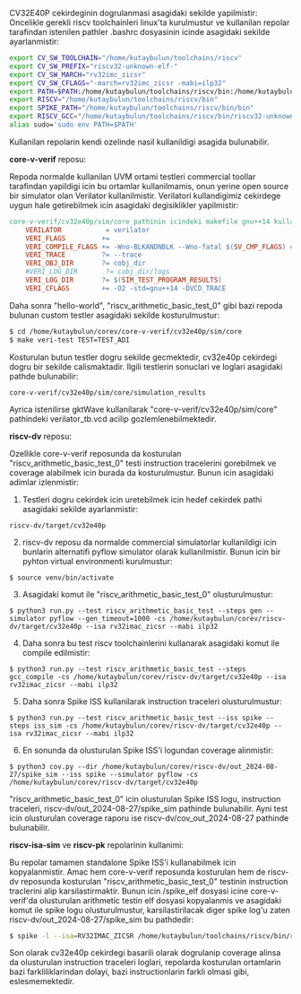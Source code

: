 CV32E40P cekirdeginin dogrulanmasi asagidaki sekilde yapilmistir:
Oncelikle gerekli riscv toolchainleri linux'ta kurulmustur ve kullanilan repolar tarafindan istenilen pathler .bashrc dosyasinin icinde asagidaki sekilde ayarlanmistir:

```bash
export CV_SW_TOOLCHAIN="/home/kutaybulun/toolchains/riscv"
export CV_SW_PREFIX="riscv32-unknown-elf-"
export CV_SW_MARCH="rv32imc_zicsr"
export CV_SW_CFLAGS="-march=rv32imc_zicsr -mabi=ilp32"
export PATH=$PATH:/home/kutaybulun/toolchains/riscv/bin:/home/kutaybulun/toolchains/riscv/bin/riscv32-unknown-elf/bin:/home/kutaybulun/toolchains/riscv/bin/bin:$HOME/.local/bin
export RISCV="/home/kutaybulun/toolchains/riscv/bin"
export SPIKE_PATH="/home/kutaybulun/toolchains/riscv/bin/bin"
export RISCV_GCC="/home/kutaybulun/toolchains/riscv/bin/riscv32-unknown-elf-gcc"
alias sudo='sudo env PATH=$PATH'
```

Kullanilan repolarin kendi ozelinde nasil kullanildigi asagida bulunabilir.

**core-v-verif** reposu:

Repoda normalde kullanilan UVM ortami testleri commercial toollar tarafindan yapildigi icin bu ortamlar kullanilmamis, onun yerine open source bir simulator olan Verilator kullanilmistir. Verilatori kullandigimiz cekirdege uygun hale getirebilmek icin asagidaki degisiklikler yapilmistir:

```makefile
core-v-verif/cv32e40p/sim/core pathinin icindeki makefile gnu++14 kullanmak icin ve test sonucu waveformlarini dumplamak icin asagidaki ilgili yer bu haline modifiye edilmistir:
    VERILATOR           = verilator
    VERI_FLAGS         += 
    VERI_COMPILE_FLAGS += -Wno-BLKANDNBLK --Wno-fatal $(SV_CMP_FLAGS) # hope this doesn't hurt us in the long run
    VERI_TRACE         ?= --trace
    VERI_OBJ_DIR       ?= cobj_dir
    #VERI_LOG_DIR       ?= cobj_dir/logs
    VERI_LOG_DIR       ?= $(SIM_TEST_PROGRAM_RESULTS)
    VERI_CFLAGS        += -O2 -std=gnu++14 -DVCD_TRACE
```

Daha sonra "hello-world", "riscv_arithmetic_basic_test_0" gibi bazi repoda bulunan custom testler asagidaki sekilde kosturulmustur:
```bash
$ cd /home/kutaybulun/corev/core-v-verif/cv32e40p/sim/core
$ make veri-test TEST=TEST_ADI
```

Kosturulan butun testler dogru sekilde gecmektedir, cv32e40p cekirdegi dogru bir sekilde calismaktadir. Ilgili testlerin sonuclari ve loglari asagidaki pathde bulunabilir:
```
core-v-verif/cv32e40p/sim/core/simulation_results
```

Ayrica istenilirse gktWave kullanilarak "core-v-verif/cv32e40p/sim/core" pathindeki verilator_tb.vcd acilip gozlemlenebilmektedir.

**riscv-dv** reposu:

Ozellikle core-v-verif reposunda da kosturulan "riscv_arithmetic_basic_test_0" testi instruction tracelerini gorebilmek ve coverage alabilmek icin burada da kosturulmustur. Bunun icin asagidaki adimlar izlenmistir:

1. Testleri dogru cekirdek icin uretebilmek icin hedef cekirdek pathi asagidaki sekilde ayarlanmistir:
```
riscv-dv/target/cv32e40p
```
2. riscv-dv reposu da normalde commercial simulatorlar kullanildigi icin bunlarin alternatifi pyflow simulator olarak kullanilmistir. Bunun icin bir pyhton virtual environmenti kurulmustur:
```
$ source venv/bin/activate
```
3. Asagidaki komut ile "riscv_arithmetic_basic_test_0" olusturulmustur:
```
$ python3 run.py --test riscv_arithmetic_basic_test --steps gen --simulator pyflow --gen_timeout=1000 -cs /home/kutaybulun/corev/riscv-dv/target/cv32e40p --isa rv32imac_zicsr --mabi ilp32
```
4. Daha sonra bu test riscv toolchainlerini kullanarak asagidaki komut ile compile edilmistir:
```
$ python3 run.py --test riscv_arithmetic_basic_test --steps gcc_compile -cs /home/kutaybulun/corev/riscv-dv/target/cv32e40p --isa rv32imac_zicsr --mabi ilp32
```
5. Daha sonra Spike ISS kullanilarak instruction traceleri olusturulmustur:
```
$ python3 run.py --test riscv_arithmetic_basic_test --iss spike --steps iss_sim -cs /home/kutaybulun/corev/riscv-dv/target/cv32e40p --isa rv32imac_zicsr --mabi ilp32
```
6. En sonunda da olusturulan Spike ISS'i logundan coverage alinmistir:
```
$ python3 cov.py --dir /home/kutaybulun/corev/riscv-dv/out_2024-08-27/spike_sim --iss spike --simulator pyflow -cs /home/kutaybulun/corev/riscv-dv/target/cv32e40p
```

"riscv_arithmetic_basic_test_0" icin olusturulan Spike ISS logu, instruction traceleri, riscv-dv/out_2024-08-27/spike_sim pathinde bulunabilir. Ayni test icin olusturulan coverage raporu ise riscv-dv/cov_out_2024-08-27 pathinde bulunabilir.

**riscv-isa-sim** ve **riscv-pk** repolarinin kullanimi:

Bu repolar tamamen standalone Spike ISS'i kullanabilmek icin kopyalanmistir. Amac hem core-v-verif reposunda kosturulan hem de riscv-dv reposunda kosturulan "riscv_arithmetic_basic_test_0" testinin instruction traclerini alip karsilastirmaktir. Bunun icin /spike_elf dosyasi icine core-v-verif'da olusturulan arithmetic testin elf dosyasi kopyalanmis ve asagidaki komut ile spike logu olusturulmustur, karsilastirilacak diger spike log'u zaten riscv-dv/out_2024-08-27/spike_sim bu pathdedir:

```bash
$ spike -l --isa=RV32IMAC_ZICSR /home/kutaybulun/toolchains/riscv/bin/riscv32-unknown-elf/bin/pk riscv_arithmetic_basic_test_0.elf 2>&1 | tee riscv_arithmetic_basic_test_0_verilator.log
```

Son olarak cv32e40p cekirdegi basarili olarak dogrulanip coverage alinsa da olusturulan instruction traceleri loglari, repolarda kosturulan ortamlarin bazi farkliliklarindan dolayi, bazi instructionlarin farkli olmasi gibi, eslesmemektedir.